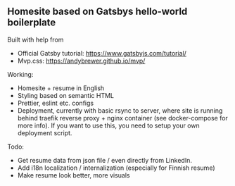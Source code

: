 ## Homesite based on Gatsbys hello-world boilerplate

Built with help from

- Official Gatsby tutorial: <https://www.gatsbyjs.com/tutorial/>
- Mvp.css: <https://andybrewer.github.io/mvp/>

Working:

- Homesite + resume in English
- Styling based on semantic HTML
- Prettier, eslint etc. configs
- Deployment, currently with basic rsync to server, where site is running behind traefik reverse proxy + nginx container (see docker-compose for more info). If you want to use this, you need to setup your own deployment script.

Todo:

- Get resume data from json file / even directly from LinkedIn.
- Add i18n localization / internalization (especially for Finnish resume)
- Make resume look better, more visuals

